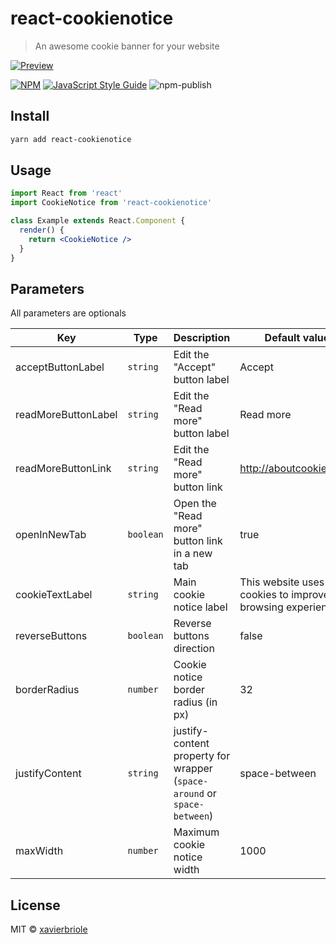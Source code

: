 # react-cookienotice

> An awesome cookie banner for your website

[![Preview](https://i.imgur.com/3weiUBB.png)](https://xavierbriole.github.io/react-cookienotice)

[![NPM](https://img.shields.io/npm/v/react-cookienotice.svg)](https://www.npmjs.com/package/react-cookienotice) [![JavaScript Style Guide](https://img.shields.io/badge/code_style-standard-brightgreen.svg)](https://standardjs.com) ![npm-publish](https://github.com/xavierbriole/react-cookienotice/workflows/npm-publish/badge.svg)

## Install

```bash
yarn add react-cookienotice
```

## Usage

```jsx
import React from 'react'
import CookieNotice from 'react-cookienotice'

class Example extends React.Component {
  render() {
    return <CookieNotice />
  }
}
```

## Parameters

All parameters are optionals

| Key                 | Type      | Description                                                              | Default value                                                  |
| ------------------- | --------- | ------------------------------------------------------------------------ | -------------------------------------------------------------- |
| acceptButtonLabel   | `string`  | Edit the "Accept" button label                                           | Accept                                                         |
| readMoreButtonLabel | `string`  | Edit the "Read more" button label                                        | Read more                                                      |
| readMoreButtonLink  | `string`  | Edit the "Read more" button link                                         | <http://aboutcookies.org/>                                     |
| openInNewTab        | `boolean` | Open the "Read more" button link in a new tab                            | true                                                           |
| cookieTextLabel     | `string`  | Main cookie notice label                                                 | This website uses cookies to improve your browsing experience. |
| reverseButtons      | `boolean` | Reverse buttons direction                                                | false                                                          |
| borderRadius        | `number`  | Cookie notice border radius (in px)                                      | 32                                                             |
| justifyContent      | `string`  | justify-content property for wrapper (`space-around` or `space-between`) | space-between                                                  |
| maxWidth            | `number`  | Maximum cookie notice width                                              | 1000                                                           |

## License

MIT © [xavierbriole](https://github.com/xavierbriole)
